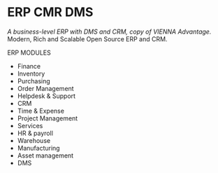 # ERP CMR DMS
 _A business-level ERP with DMS and CRM, copy of VIENNA Advantage._
 Modern, Rich and Scalable Open Source ERP and CRM.

  ERP MODULES
  - Finance
  - Inventory
  - Purchasing
  - Order Management
  - Helpdesk & Support
  - CRM
  - Time & Expense
  - Project Management
  - Services
  - HR & payroll
  - Warehouse
  - Manufacturing
  - Asset management
  - DMS
